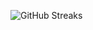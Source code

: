 ![GitHub Streaks](https://github-streaks-mqc9.onrender.com/streak/happilli/image?theme=midnight&cache_bust=1742874132)
